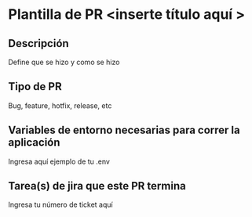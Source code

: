 # Plantilla de PR <inserte título aquí >

## Descripción

Define que se hizo y como se hizo

## Tipo de PR

Bug, feature, hotfix, release, etc

## Variables de entorno necesarias para correr la aplicación

Ingresa aquí ejemplo de tu .env

## Tarea(s) de jira que este PR termina

Ingresa tu número de ticket aquí
